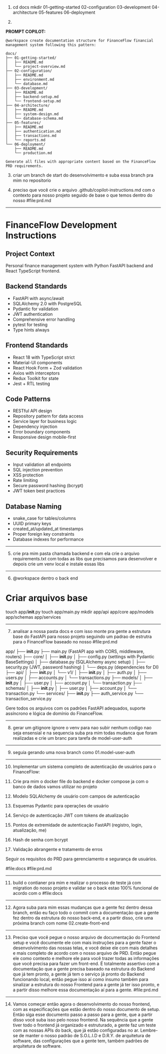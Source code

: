 1. cd docs
mkdir 01-getting-started 02-configuration 03-development 04-architecture 05-features 06-deployment

2. 

**PROMPT COPILOT:**
```
@workspace create documentation structure for FinanceFlow financial management system following this pattern:

docs/
├── 01-getting-started/
│   ├── README.md
│   └── project-overview.md
├── 02-configuration/
│   ├── README.md
│   ├── environment.md
│   └── database.md
├── 03-development/
│   ├── README.md
│   ├── backend-setup.md
│   └── frontend-setup.md
├── 04-architecture/
│   ├── README.md
│   ├── system-design.md
│   └── database-schema.md
├── 05-features/
│   ├── README.md
│   ├── authentication.md
│   ├── transactions.md
│   └── reports.md
└── 06-deployment/
    ├── README.md
    └── production.md

Generate all files with appropriate content based on the FinanceFlow PRD requirements.
```

3. criar um branch de start do desenvolvimento e suba essa branch pra mim no repositorio

4. preciso que você crie o arquivo .github/copilot-instructions.md com o contexto para nosso projeto seguido de base o que temos dentro do nosso #file:prd.md 
---
# FinanceFlow Development Instructions

## Project Context
Personal finance management system with Python FastAPI backend and React TypeScript frontend.

## Backend Standards
- FastAPI with async/await
- SQLAlchemy 2.0 with PostgreSQL
- Pydantic for validation
- JWT authentication
- Comprehensive error handling
- pytest for testing
- Type hints always

## Frontend Standards  
- React 18 with TypeScript strict
- Material-UI components
- React Hook Form + Zod validation
- Axios with interceptors
- Redux Toolkit for state
- Jest + RTL testing

## Code Patterns
- RESTful API design
- Repository pattern for data access
- Service layer for business logic
- Dependency injection
- Error boundary components
- Responsive design mobile-first

## Security Requirements
- Input validation all endpoints
- SQL injection prevention
- XSS protection
- Rate limiting
- Secure password hashing (bcrypt)
- JWT token best practices

## Database Naming
- snake_case for tables/columns
- UUID primary keys
- created_at/updated_at timestamps
- Proper foreign key constraints
- Database indexes for performance

---

5. crie pra mim pasta chamada backend e com ela crie o arquivo requirements.txt com todas as libs que precisamos para desenvolver e depois crie um venv local e instale essas libs 

---

6. @workspace dentro o back end

# Criar arquivos base
touch app/__init__.py
touch app/main.py
mkdir app/api app/core app/models app/schemas app/services

---

7. analisar a nossa pasta docs e com isso monte pra gente a estrutura base do FastAPi para nosso projeto seguindo um padrao de estrutra para o FinanceFlow baseado no nosso #file:prd.md 


app/
├── __init__.py
├── main.py (FastAPI app with CORS, middleware, routers)
├── core/
│   ├── __init__.py
│   ├── config.py (settings with Pydantic BaseSettings)
│   ├── database.py (SQLAlchemy async setup)
│   ├── security.py (JWT, password hashing)
│   └── deps.py (dependencies for DI)
├── api/
│   ├── __init__.py
│   └── v1/
│       ├── __init__.py
│       ├── auth.py
│       ├── users.py
│       ├── accounts.py
│       └── transactions.py
├── models/
│   ├── __init__.py
│   ├── user.py
│   ├── account.py
│   └── transaction.py
├── schemas/
│   ├── __init__.py
│   ├── user.py
│   ├── account.py
│   └── transaction.py
└── services/
    ├── __init__.py
    ├── auth_service.py
    └── transaction_service.py

Gere todos os arquivos com os padrões FastAPI adequados, suporte assíncrono e lógica de domínio do FinanceFlow.

---- 

8. gerar um gitignore ignore o venv para nao subir nenhum codigo nao seja ensensial e na sequencia suba pra mim todas mudanca que foram realizadas e crie um branc para tarefa de model-user-auth

---

9. seguia gerando uma nova branch como 01.model-user-auth

---

10. Implementar um sistema completo de autenticação de usuários para o FinanceFlow:

0. Crie pra mim o docker file do backend e docker compose ja com o banco de dados vamos utilizar no projeto
1. Modelo SQLAlchemy de usuário com campos de autenticação
2. Esquemas Pydantic para operações de usuário
3. Serviço de autenticação JWT com tokens de atualização
4. Pontos de extremidade de autenticação FastAPI (registro, login, atualização, me)
5. Hash de senha com bcrypt
6. Validação abrangente e tratamento de erros

Seguir os requisitos do PRD para gerenciamento e segurança de usuários.

#file:docs #file:prd.md 

---

11. build o contianer pra mim e realizar o processo de teste já com migration do nosso projeto e validar se o back estao 100% funcional de acordo com o #file:docs 

---

12. Agora suba para mim essas mudanças que a gente fez dentro dessa branch, então eu faço todo o commit com a documentação que a gente fez dentro da estrutura do nosso back-end, e a partir disso, crie uma próxima branch com nome 02.create-front-end

---

13. Preciso que você pegue o nosso arquivo de documentação do Frontend setup e você documente ele com mais instruções para a gente fazer o desenvolvimento das nossas telas, e você deixe ele com mais detalhes e mais completo de acordo com o nosso arquivo de PRD. Então pegue ele como contexto e melhore ele para você trazer todas as informações que você precisa para fazer um front-end. É totalmente assertivo com a documentação que a gente precisa baseado na estrutura do Backend que já tem pronto, a gente já tem o serviço já pronto do Backend funcionando local, então pegue isso aí como insumo também para sinalizar a estrutura do nosso Frontend para a gente já ter isso pronto, e a partir disso melhore essa documentação aí para a gente. #file:prd.md 


---

14. Vamos começar então agora o desenvolvimento do nosso frontend, com as especificações que estão dentro do nosso documento de setup. Então siga esse documento passo a passo para a gente, que a partir disso você suba isso pelo nosso frontend. Na sequência que a gente tiver todo o frontend já organizado e estruturado, a gente faz um teste com as nossas APIs do back, que já estão configuradas no ar. Lembre-se de manter o nosso padrão de S.O.L.I.D e D.R.Y. de arquitetura de software, das configurações que a gente tem, também padrões de arquitetura de software.
